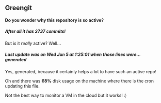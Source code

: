 ## Greengit

#### Do you wonder why this repository is so active?

##### After all it has 2737 commits!

But is it *really* active? Well...

##### Last update was on Wed Jun 5 at 1:25:01 when those lines were... generated

Yes, generated, because it certainly helps a lot to have such an active repo!

Oh and there was **68%** disk usage on the machine
where there is the cron updating this file.

Not the best way to monitor a VM in the cloud but it works! :)
